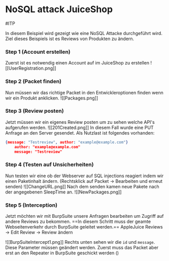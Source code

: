 # NoSQL attack JuiceShop
#ITP 

In diesem Beispiel wird gezeigt wie eine NoSQL Attacke durchgeführt wird. Ziel dieses Beispiels ist es Reviews von Produkten zu ändern.

### Step 1 (Account erstellen)
Zuerst ist es notwendig einen Account auf im JuiceShop zu erstellen
![[UserRegistration.png]]
### Step 2 (Packet finden)
Nun müssen wir das richtige Packet in den Entwickleroptionen finden wenn wir ein Produkt anklicken.
![[Packages.png]]

### Step 3 (Review posten)
Jetzt müssen wir ein eigenes Review posten um zu sehen welche API's aufgerufen werden.
![[201Created.png]]
In diesem Fall wurde eine PUT Anfrage an den Server gesendet. Als Nutzlast ist folgendes vorhanden:
```json
{message: "Testreview", author: "example@example.com"}
	author: "example@example.com"
	message: "Testreview"
```

### Step 4 (Testen auf Unsicherheiten)
Nun testen wir eine ob der Webserver auf SQL injections reagiert indem wir einen Paketinhalt ändern. (Rechtsklick auf Packet -> Bearbeiten und erneut senden)
![[ChangeURL.png]]
Nach dem senden kamen neue Pakete nach der angegebenen SleepTime an.
![[NewPackages.png]]

### Step 5 (Interception)
Jetzt möchten wir mit BurpSuite unsere Anfragen bearbeiten um Zugriff auf andere Reviews zu bekommen. ==In diesem Schritt muss der geamte Webseitenverkehr durch BurpSuite geleitet werden.==
AppleJuice Reviews -> Edit Review -> Review ändern

![[BurpSuiteIntercept1.png]]
Rechts unten sehen wir die `id` und `message`. Diese Parameter müssen geändert werden. Zuerst muss das Packet aber erst an den Repeater in BurpSuite geschickt werden ()


